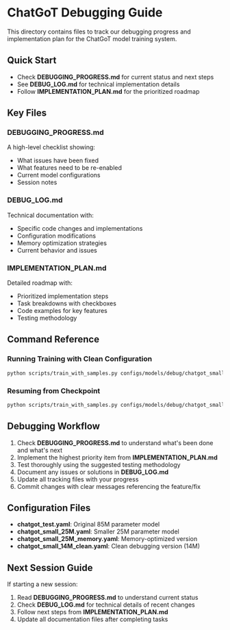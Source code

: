 # ChatGoT Debugging Guide

This directory contains files to track our debugging progress and implementation plan for the ChatGoT model training system.

## Quick Start
- Check **DEBUGGING_PROGRESS.md** for current status and next steps
- See **DEBUG_LOG.md** for technical implementation details
- Follow **IMPLEMENTATION_PLAN.md** for the prioritized roadmap

## Key Files

### DEBUGGING_PROGRESS.md
A high-level checklist showing:
- What issues have been fixed
- What features need to be re-enabled
- Current model configurations
- Session notes

### DEBUG_LOG.md
Technical documentation with:
- Specific code changes and implementations
- Configuration modifications
- Memory optimization strategies
- Current behavior and issues

### IMPLEMENTATION_PLAN.md
Detailed roadmap with:
- Prioritized implementation steps
- Task breakdowns with checkboxes
- Code examples for key features
- Testing methodology

## Command Reference

### Running Training with Clean Configuration
```bash
python scripts/train_with_samples.py configs/models/debug/chatgot_small_14M_clean.yaml
```

### Resuming from Checkpoint
```bash
python scripts/train_with_samples.py configs/models/debug/chatgot_small_14M_clean.yaml --resume_from models/chatgot_small_14M_clean_[TIMESTAMP]_step_[STEP].pt
```

## Debugging Workflow

1. Check **DEBUGGING_PROGRESS.md** to understand what's been done and what's next
2. Implement the highest priority item from **IMPLEMENTATION_PLAN.md**
3. Test thoroughly using the suggested testing methodology
4. Document any issues or solutions in **DEBUG_LOG.md**
5. Update all tracking files with your progress
6. Commit changes with clear messages referencing the feature/fix

## Configuration Files

- **chatgot_test.yaml**: Original 85M parameter model
- **chatgot_small_25M.yaml**: Smaller 25M parameter model
- **chatgot_small_25M_memory.yaml**: Memory-optimized version
- **chatgot_small_14M_clean.yaml**: Clean debugging version (14M)

## Next Session Guide

If starting a new session:
1. Read **DEBUGGING_PROGRESS.md** to understand current status
2. Check **DEBUG_LOG.md** for technical details of recent changes
3. Follow next steps from **IMPLEMENTATION_PLAN.md**
4. Update all documentation files after completing tasks 